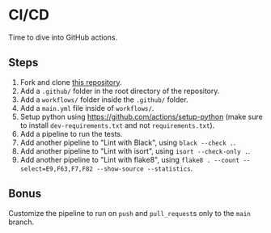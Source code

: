 # CI/CD

Time to dive into GitHub actions.

## Steps

1. Fork and clone [this repository](https://github.com/JoinCODED/TASK-Masterclass-M2-CI-CD).
2. Add a `.github/` folder in the root directory of the repository.
3. Add a `workflows/` folder inside the `.github/` folder.
4. Add a `main.yml` file inside of `workflows/`.
5. Setup python using https://github.com/actions/setup-python (make sure to install `dev-requirements.txt` and not `requirements.txt`).
6. Add a pipeline to run the tests.
7. Add another pipeline to "Lint with Black", using `black --check .`.
8. Add another pipeline to "Lint with isort", using `isort --check-only .`.
9. Add another pipeline to "Lint with flake8", using `flake8 . --count --select=E9,F63,F7,F82 --show-source --statistics`.

## Bonus

Customize the pipeline to run on `push` and `pull_request`s only to the `main` branch.

